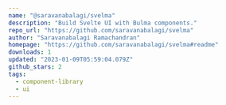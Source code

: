 ```yaml
---
name: "@saravanabalagi/svelma"
description: "Build Svelte UI with Bulma components."
repo_url: "https://github.com/saravanabalagi/svelma"
author: "Saravanabalagi Ramachandran"
homepage: "https://github.com/saravanabalagi/svelma#readme"
downloads: 1
updated: "2023-01-09T05:59:04.079Z"
github_stars: 2
tags: 
  - component-library
  - ui
---
```

